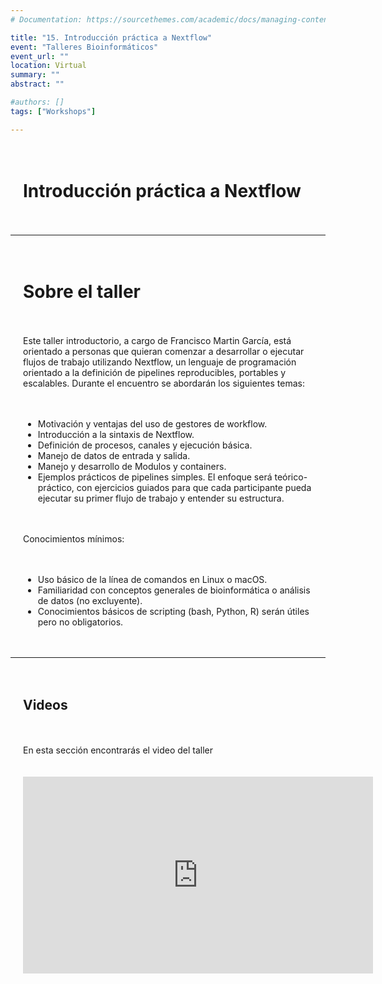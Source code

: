 ```yaml
---
# Documentation: https://sourcethemes.com/academic/docs/managing-content/

title: "15. Introducción práctica a Nextflow"
event: "Talleres Bioinformáticos"
event_url: ""
location: Virtual
summary: ""
abstract: ""

#authors: []
tags: ["Workshops"]

---
```

<div style="display: grid; grid-template-columns: 1fr; gap: 20px; padding: 20px;">

# Introducción práctica a Nextflow

</div>

--- 

<div style="display: grid; grid-template-columns: 1fr; gap: 20px; padding: 20px;">

# Sobre el taller 

Este taller introductorio, a cargo de Francisco Martin García, está orientado a personas que quieran comenzar a desarrollar o ejecutar flujos de trabajo utilizando Nextflow, un lenguaje de programación orientado a la definición de pipelines reproducibles, portables y escalables.
Durante el encuentro se abordarán los siguientes temas:
- Motivación y ventajas del uso de gestores de workflow.
- Introducción a la sintaxis de Nextflow.
- Definición de procesos, canales y ejecución básica.
- Manejo de datos de entrada y salida.
- Manejo y desarrollo de Modulos y containers.
- Ejemplos prácticos de pipelines simples.
El enfoque será teórico-práctico, con ejercicios guiados para que cada participante pueda ejecutar su primer flujo de trabajo y entender su estructura.

Conocimientos mínimos:
- Uso básico de la línea de comandos en Linux o macOS.
- Familiaridad con conceptos generales de bioinformática o análisis de datos (no excluyente).
- Conocimientos básicos de scripting (bash, Python, R) serán útiles pero no obligatorios.


</div>
</div>


--- 

<div style="display: grid; grid-template-columns: 1fr; gap: 20px; padding: 20px;">

## Videos
En esta sección encontrarás el video del taller

<iframe width="560" height="315" src="https://www.youtube.com/embed/ekc6eEQzPcQ?si=gsXtxpx2OUHIYLZY" title="YouTube video player" frameborder="0" allow="accelerometer; autoplay; clipboard-write; encrypted-media; gyroscope; picture-in-picture; web-share" referrerpolicy="strict-origin-when-cross-origin" allowfullscreen></iframe>